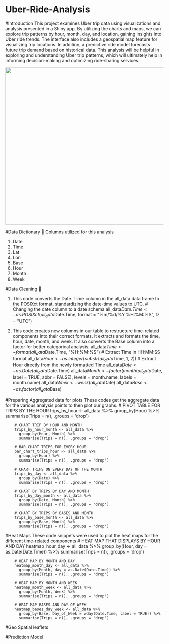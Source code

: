 # Uber-Ride-Analysis

#Introduction 
This project examines Uber trip data using visualizations and analysis presented in a Shiny app. By utilizing the charts and maps, we can explore trip patterns by hour, month, day, and location, gaining insights into Uber ride trends. The interface also includes a geospatial map feature for visualizing trip locations. In addition, a predictive ride model forecasts future trip demand based on historical data. This analysis will be helpful in exploring and understanding Uber trip patterns, which will ultimately help in informing decision-making and optimizing ride-sharing services.

<img src="https://github.com/ygezu/Uber-Ride-Analysis-/assets/159511253/92ff0067-e777-421c-a436-080e51963414" width="900" height="500">

#Data Dictionary 📖
Columns utilized for this analysis 

1. Date
2. Time
3. Lat
4. Lon
5. Base
7. Hour
9. Month
10. Week

#Data Cleaning 🧹

1. This code converts the Date. Time column in the all_data data frame to the POSIXct format, standardizing the date-time values to UTC.
        # Changing the date column to a date schema
        all_data$Date.Time <- as.POSIXct(all_data$Date.Time, format = "%m/%d/%Y %H:%M:%S", tz = "UTC")
   
2. This code creates new columns in our table to restructure time-related components into their correct formats. It extracts and formats the time, hour, date, month, and week. It also converts the Base column into a factor for better categorical analysis.
        all_data$Time <- format(all_data$Date.Time, "%H:%M:%S") # Extract Time in HH:MM:SS format
        all_data$Hour <- as.integer(substr(all_data$Time, 1, 2)) # Extract Hour directly from the newly formatted Time
        all_data$Date <- as.Date(all_data$Date.Time)
        all_data$Month <- factor(month(all_data$Date, label = TRUE, abbr = FALSE), levels = month.name, labels = month.name)
        all_data$Week <- week(all_data$Date)
        all_data$Base <- as.factor(all_data$Base)

#Preparing Aggregated data for plots
These codes get the aggregate data for the various analysis points to then plot our graphs. 
        # PIVOT TABLE FOR TRIPS BY THE HOUR 
        trips_by_hour <- all_data %>%
        group_by(Hour) %>%
        summarise(Trips = n(), .groups = 'drop')
        
        # CHART TRIP BY HOUR AND MONTH 
        trips_by_hour_month <- all_data %>%
          group_by(Hour, Month) %>%
          summarise(Trips = n(), .groups = 'drop')
        
        # BAR CHART TRIPS FOR EVERY HOUR
        bar_chart_trips_hour <- all_data %>%
          group_by(Hour) %>%
          summarise(Trips = n(), .groups = 'drop')
        
        # CHART TRIPS ON EVERY DAY OF THE MONTH
        trips_by_day <- all_data %>%
          group_by(Date) %>%
          summarise(Trips = n(), .groups = 'drop')
        
        # CHART BY TRIPS BY DAY AND MONTH
        trips_by_day_month <- all_data %>%
          group_by(Date, Month) %>%
          summarise(Trips = n(), .groups = 'drop')
        
        # CHART BY TRIPS BY BASES AND MONTH
        trips_by_base_month <- all_data %>%
          group_by(Base, Month) %>%
          summarise(Trips = n(), .groups = 'drop')

  #Heat Maps 
  These code snippets were used to plot the heat maps for the different time-related components 
        # HEAT MAP THAT DISPLAYS BY HOUR AND DAY
       heatmap_hour_day <- all_data %>%
          group_by(Hour, day = as.Date(Date.Time)) %>%
          summarise(Trips = n(), .groups = 'drop')
        
        # HEAT MAP BY MONTH AND DAY
        heatmap_month_day <- all_data %>%
          group_by(Month, day = as.Date(Date.Time)) %>%
          summarise(Trips = n(), .groups = 'drop')
        
        # HEAT MAP BY MONTH AND WEEK
        heatmap_month_week <- all_data %>%
          group_by(Month, Week) %>%
          summarise(Trips = n(), .groups = 'drop')
        
        # HEAT MAP BASES AND DAY OF WEEK
        heatmap_bases_day_week <- all_data %>%
          group_by(Base, Day_of_Week = wday(Date.Time, label = TRUE)) %>%
          summarise(Trips = n(), .groups = 'drop')

  #Geo Spatial leaflets 



  #Prediction Model 
        


